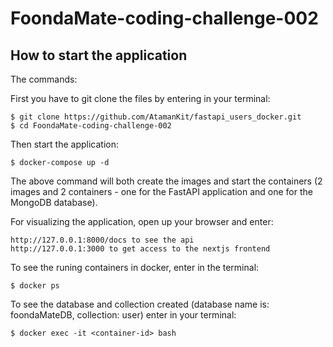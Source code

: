 # FoondaMate-coding-challenge-002
## How to start the application

The commands:

First you have to git clone the files by entering in your terminal:

    $ git clone https://github.com/AtamanKit/fastapi_users_docker.git
    $ cd FoondaMate-coding-challenge-002

Then start the application:

    $ docker-compose up -d

The above command will both create the images and start the containers (2 images and 2 containers - one for the FastAPI application and one for the MongoDB database).

For visualizing the application, open up your browser and enter:

    http://127.0.0.1:8000/docs to see the api
    http://127.0.0.1:3000 to get access to the nextjs frontend


To see the runing containers in docker, enter in the terminal:

    $ docker ps

To see the database and collection created (database name is: foondaMateDB, collection: user) enter in your terminal:

    $ docker exec -it <container-id> bash
